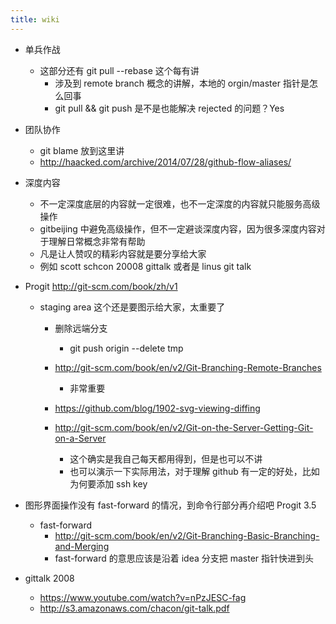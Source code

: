```yaml
---
title: wiki
---
```


- 单兵作战
  - 这部分还有 git pull --rebase 这个每有讲
    - 涉及到 remote branch 概念的讲解，本地的 orgin/master 指针是怎么回事
    - git pull && git push 是不是也能解决 rejected 的问题？Yes

- 团队协作
  - git blame 放到这里讲
  - http://haacked.com/archive/2014/07/28/github-flow-aliases/

- 深度内容
  - 不一定深度底层的内容就一定很难，也不一定深度的内容就只能服务高级操作
  - gitbeijing 中避免高级操作，但不一定避谈深度内容，因为很多深度内容对于理解日常概念非常有帮助
  - 凡是让人赞叹的精彩内容就是要分享给大家
  - 例如 scott schcon 20008 gittalk 或者是 linus git talk

- Progit http://git-scm.com/book/zh/v1
  - staging area 这个还是要图示给大家，太重要了
    - 删除远端分支
      - git push origin --delete tmp
    - http://git-scm.com/book/en/v2/Git-Branching-Remote-Branches
      - 非常重要

    - https://github.com/blog/1902-svg-viewing-diffing

    - http://git-scm.com/book/en/v2/Git-on-the-Server-Getting-Git-on-a-Server
      - 这个确实是我自己每天都用得到，但是也可以不讲
      - 也可以演示一下实际用法，对于理解 github 有一定的好处，比如为何要添加 ssh key

- 图形界面操作没有 fast-forward 的情况，到命令行部分再介绍吧
  Progit 3.5
    - fast-forward
      - http://git-scm.com/book/en/v2/Git-Branching-Basic-Branching-and-Merging
      - fast-forward 的意思应该是沿着 idea 分支把 master 指针快进到头
- gittalk 2008
  - https://www.youtube.com/watch?v=nPzJESC-fag
  - http://s3.amazonaws.com/chacon/git-talk.pdf


